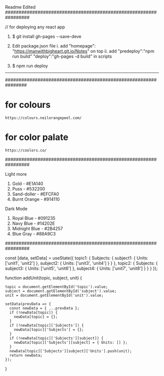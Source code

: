 Readme Edited
#################################################################

// for deploying any react app 

1. $ git install gh-pages --save-deve

2. Edit package.json file
    i. add "homepage": "https://manwithbigheart.git.io/Notes"
        on top
    ii. add 
        "predeploy":"npm run build"
        "deploy":"gh-pages -d build"
        in scripts 

3. $ npm run deploy

----------------------------------------------------------------



################################################################

# for colours 

    https://colours.neilorangepeel.com/

# for color palate

    https://coolors.co/




#################################################################

Light more 

1. Gold - #E1A140
2. Puss - #532200
3. Sand-doller - #EFCFA0
4. Burnt Orange - #914110

Dark Mode 

1. Royal Blue - #091235
2. Navy Blue - #14202E
3. Midnight Blue - #2B4257
4. Blue Gray - #88A9C3



#################################################################





  const [data, setData] = useState({
    topic1: {
      Subjects: {
        subject1: { Units: ['unit1', 'unit2'] },
        subject2: { Units: ['unit3', 'unit4'] }
      }
    },
    topic2: {
      Subjects: {
        subject3: { Units: ['unit5', 'unit6'] },
        subject4: { Units: ['unit7', 'unit8'] }
      }
    }
  });

  function addUnit(topic, subject, unit) {

    topic = document.getElementById('topic').value;
    subject = document.getElementById('subject').value;
    unit = document.getElementById('unit').value;

    setData(prevData => {
      const newData = { ...prevData };
      if (!newData[topic]) {
        newData[topic] = {};
      }
      if (!newData[topic]['Subjects']) {
        newData[topic]['Subjects'] = {};
      }
      if (!newData[topic]['Subjects'][subject]) {
        newData[topic]['Subjects'][subject] = { Units: [] };
      }
      newData[topic]['Subjects'][subject]['Units'].push(unit);
      return newData;
    });
  }

